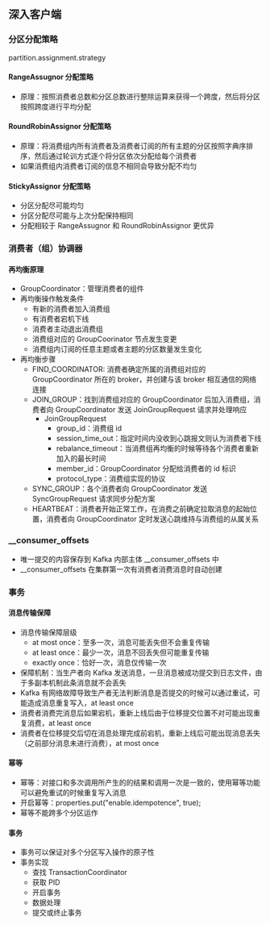 ## 深入客户端

### 分区分配策略

partition.assignment.strategy

#### RangeAssugnor 分配策略

- 原理：按照消费者总数和分区总数进行整除运算来获得一个跨度，然后将分区按照跨度进行平均分配

#### RoundRobinAssignor 分配策略

- 原理：将消费组内所有消费者及消费者订阅的所有主题的分区按照字典序排序，然后通过轮训方式逐个将分区依次分配给每个消费者
- 如果消费组内消费者订阅的信息不相同会导致分配不均匀

#### StickyAssignor 分配策略

- 分区分配尽可能均匀
- 分区分配尽可能与上次分配保持相同
- 分配相较于 RangeAssugnor 和 RoundRobinAssignor 更优异

### 消费者（组）协调器

#### 再均衡原理

- GroupCoordinator：管理消费者的组件
- 再均衡操作触发条件
  - 有新的消费者加入消费组
  - 有消费者宕机下线
  - 消费者主动退出消费组
  - 消费组对应的 GroupCoorinator 节点发生变更
  - 消费组内订阅的任意主题或者主题的分区数量发生变化
- 再均衡步骤
  - FIND_COORDINATOR: 消费者确定所属的消费组对应的 GroupCoordinator 所在的 broker，并创建与该 broker 相互通信的网络连接
  - JOIN_GROUP：找到消费组对应的 GroupCoordinator 后加入消费组，消费者向 GroupCoordinator 发送 JoinGroupRequest 请求并处理响应
    - JoinGroupRequest
      - group_id：消费组 id
      - session_time_out：指定时间内没收到心跳报文则认为消费者下线
      - rebalance_timeout：当消费组再均衡的时候等待各个消费者重新加入的最长时间
      - member_id：GroupCoordinator 分配给消费者的 id 标识
      - protocol_type：消费组实现的协议
  - SYNC_GROUP：各个消费者向 GroupCoordinator 发送 SyncGroupRequest 请求同步分配方案
  - HEARTBEAT：消费者开始正常工作，在消费之前确定拉取消息的起始位置，消费者向 GroupCoordinator 定时发送心跳维持与消费组的从属关系

### __consumer_offsets

- 唯一提交的内容保存到 Kafka 内部主体 __consumer_offsets 中
- __consumer_offsets 在集群第一次有消费者消费消息时自动创建

### 事务

#### 消息传输保障

- 消息传输保障层级
  - at most once：至多一次，消息可能丢失但不会重复传输
  - at least once：最少一次，消息不回丢失但可能重复传输
  - exactly once：恰好一次，消息仅传输一次
- 保障机制：当生产者向 Kafka 发送消息，一旦消息被成功提交到日志文件，由于多副本机制此条消息就不会丢失
- Kafka 有网络故障导致生产者无法判断消息是否提交的时候可以通过重试，可能造成消息重复写入，at least once
- 消费者消费完消息后如果宕机，重新上线后由于位移提交位置不对可能出现重复消费，at least once
- 消费者在位移提交后切在消息处理完成前宕机，重新上线后可能出现消息丢失（之前部分消息未进行消费），at most once

#### 幂等

- 幂等：对接口和多次调用所产生的的结果和调用一次是一致的，使用幂等功能可以避免重试的时候重复写入消息
- 开启幂等：properties.put("enable.idempotence", true);
- 幂等不能跨多个分区运作

#### 事务

- 事务可以保证对多个分区写入操作的原子性
- 事务实现
  - 查找 TransactionCoordinator
  - 获取 PID
  - 开启事务
  - 数据处理
  - 提交或终止事务
